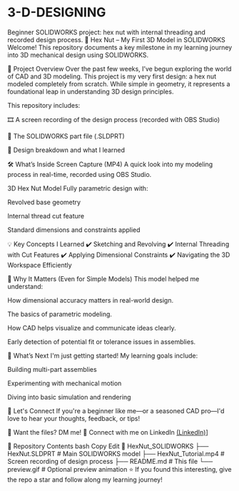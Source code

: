 # 3-D-DESIGNING
Beginner SOLIDWORKS project: hex nut with internal threading and recorded design process.
🔩 Hex Nut – My First 3D Model in SOLIDWORKS
Welcome! This repository documents a key milestone in my learning journey into 3D mechanical design using SOLIDWORKS.

<!-- Optional: Add a GIF or image if available -->

🎥 Project Overview
Over the past few weeks, I’ve begun exploring the world of CAD and 3D modeling. This project is my very first design: a hex nut modeled completely from scratch. While simple in geometry, it represents a foundational leap in understanding 3D design principles.

This repository includes:

🎞️ A screen recording of the design process (recorded with OBS Studio)

📐 The SOLIDWORKS part file (.SLDPRT)

📝 Design breakdown and what I learned

🛠️ What’s Inside
Screen Capture (MP4)
A quick look into my modeling process in real-time, recorded using OBS Studio.

3D Hex Nut Model
Fully parametric design with:

Revolved base geometry

Internal thread cut feature

Standard dimensions and constraints applied

💡 Key Concepts I Learned
✔️ Sketching and Revolving
✔️ Internal Threading with Cut Features
✔️ Applying Dimensional Constraints
✔️ Navigating the 3D Workspace Efficiently

🧠 Why It Matters (Even for Simple Models)
This model helped me understand:

How dimensional accuracy matters in real-world design.

The basics of parametric modeling.

How CAD helps visualize and communicate ideas clearly.

Early detection of potential fit or tolerance issues in assemblies.

🚀 What’s Next
I'm just getting started! My learning goals include:

Building multi-part assemblies

Experimenting with mechanical motion

Diving into basic simulation and rendering

🤝 Let's Connect
If you're a beginner like me—or a seasoned CAD pro—I'd love to hear your thoughts, feedback, or tips!

📩 Want the files? DM me!
🔗 Connect with me on LinkedIn [(LinkedIn)](https://www.linkedin.com/in/youssef-ghonem-4a13b62a3/)]

📁 Repository Contents
bash
Copy
Edit
📂 HexNut_SOLIDWORKS
├── HexNut.SLDPRT         # Main SOLIDWORKS model
├── HexNut_Tutorial.mp4   # Screen recording of design process
├── README.md             # This file
└── preview.gif           # Optional preview animation
⭐ If you found this interesting, give the repo a star and follow along my learning journey!
